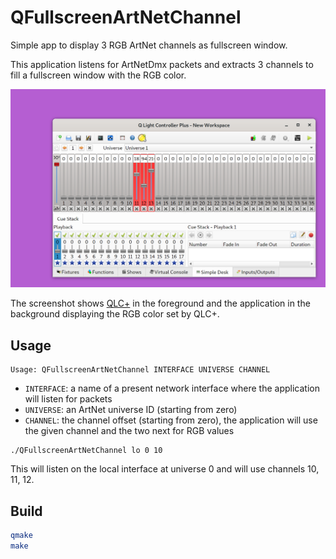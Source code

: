 # QFullscreenArtNetChannel

Simple app to display 3 RGB ArtNet channels as fullscreen window.

This application listens for ArtNetDmx packets and extracts 3 channels to fill a fullscreen window with the RGB color.

![](screenshot.png)

The screenshot shows [QLC+](https://www.qlcplus.org/) in the foreground and the application in the background displaying the RGB color set by QLC+.

## Usage

```
Usage: QFullscreenArtNetChannel INTERFACE UNIVERSE CHANNEL
```

- `INTERFACE`: a name of a present network interface where the application will listen for packets
- `UNIVERSE`: an ArtNet universe ID (starting from zero)
- `CHANNEL`: the channel offset (starting from zero), the application will use the given channel and the two next for RGB values

```
./QFullscreenArtNetChannel lo 0 10
```

This will listen on the local interface at universe 0 and will use channels 10, 11, 12.

## Build

```bash
qmake
make
```
